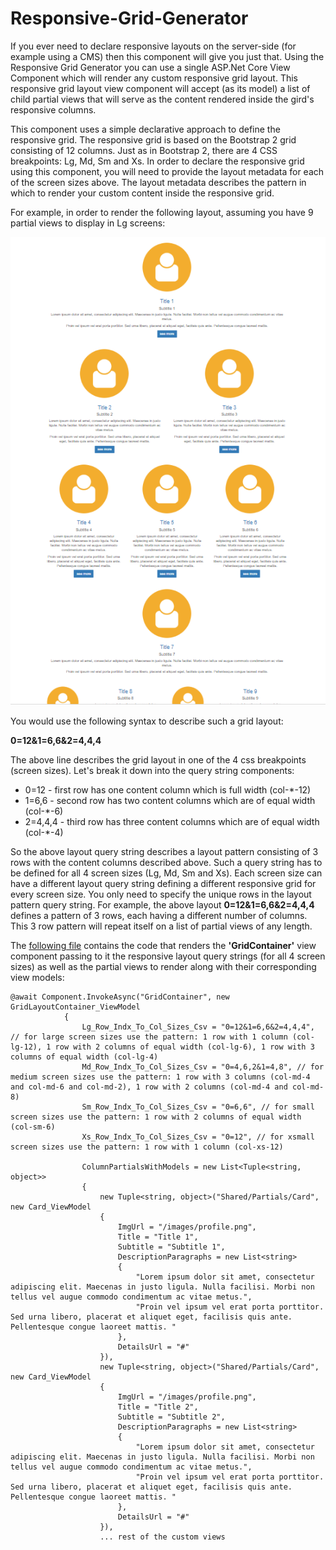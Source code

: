 # Responsive-Grid-Generator
If you ever need to declare responsive layouts on the server-side (for example using a CMS) then this component will give you just that.
Using the Responsive Grid Generator you can use a single ASP.Net Core View Component which will render any custom responsive grid layout.
This responsive grid layout view component will accept (as its model) a list of child partial views that will serve as the content rendered
inside the gird's responsive columns. 

This component uses a simple declarative approach to define the responsive grid. 
The responsive grid is based on the Bootstrap 2 grid consisting of 12 columns.
Just as in Bootstrap 2, there are 4 CSS breakpoints: Lg, Md, Sm and Xs.
In order to declare the responsive grid using this component, you will need to provide the layout metadata for each of the screen sizes above.
The layout metadata describes the pattern in which to render your custom content inside the responsive grid.

For example, in order to render the following layout, assuming you have 9 partial views to display in Lg screens:

![responsive layout](https://github.com/jalva/Responsive-Grid-Generator/blob/master/responsive-grid-layout-example.PNG)
      
You would use the following syntax to describe such a grid layout: 

**0=12&1=6,6&2=4,4,4**

The above line describes the grid layout in one of the 4 css breakpoints (screen sizes). Let's break it down into the query string components:

* 0=12 - first row has one content column which is full width (col-*-12)
* 1=6,6 - second row has two content columns which are of equal width (col-*-6)
* 2=4,4,4 - third row has three content columns which are of equal width (col-*-4)

So the above layout query string describes a layout pattern consisting of 3 rows with the content columns described above. 
Such a query string has to be defined for all 4 screen sizes (Lg, Md, Sm and Xs). Each screen size can have a different layout query string defining a different responsive grid for every screen size. 
You only need to specify the unique rows in the layout pattern query string. 
For example, the above layout **0=12&1=6,6&2=4,4,4** defines a pattern of 3 rows, each having a different number of columns.
This 3 row pattern will repeat itself on a list of partial views of any length. 

The [following file](https://github.com/jalva/Responsive-Grid-Generator/blob/master/WebAppWithGridGenerator/Views/Home/Index.cshtml) contains the code that renders the **'GridContainer'** view component passing to it the responsive layout query strings (for all 4 screen sizes) as well as the partial views to render along with their corresponding view models:

```
@await Component.InvokeAsync("GridContainer", new GridLayoutContainer_ViewModel
            {
                Lg_Row_Indx_To_Col_Sizes_Csv = "0=12&1=6,6&2=4,4,4", // for large screen sizes use the pattern: 1 row with 1 column (col-lg-12), 1 row with 2 columns of equal width (col-lg-6), 1 row with 3 columns of equal width (col-lg-4)
                Md_Row_Indx_To_Col_Sizes_Csv = "0=4,6,2&1=4,8", // for medium screen sizes use the pattern: 1 row with 3 columns (col-md-4 and col-md-6 and col-md-2), 1 row with 2 columns (col-md-4 and col-md-8)
                Sm_Row_Indx_To_Col_Sizes_Csv = "0=6,6", // for small screen sizes use the pattern: 1 row with 2 columns of equal width (col-sm-6)
                Xs_Row_Indx_To_Col_Sizes_Csv = "0=12", // for xsmall screen sizes use the pattern: 1 row with 1 column (col-xs-12)
                
                ColumnPartialsWithModels = new List<Tuple<string, object>>
                {
                    new Tuple<string, object>("Shared/Partials/Card", new Card_ViewModel
                    {
                        ImgUrl = "/images/profile.png",
                        Title = "Title 1",
                        Subtitle = "Subtitle 1",
                        DescriptionParagraphs = new List<string>
                        {
                            "Lorem ipsum dolor sit amet, consectetur adipiscing elit. Maecenas in justo ligula. Nulla facilisi. Morbi non tellus vel augue commodo condimentum ac vitae metus.",
                            "Proin vel ipsum vel erat porta porttitor. Sed urna libero, placerat et aliquet eget, facilisis quis ante. Pellentesque congue laoreet mattis. "
                        },
                        DetailsUrl = "#"
                    }),
                    new Tuple<string, object>("Shared/Partials/Card", new Card_ViewModel
                    {
                        ImgUrl = "/images/profile.png",
                        Title = "Title 2",
                        Subtitle = "Subtitle 2",
                        DescriptionParagraphs = new List<string>
                        {
                            "Lorem ipsum dolor sit amet, consectetur adipiscing elit. Maecenas in justo ligula. Nulla facilisi. Morbi non tellus vel augue commodo condimentum ac vitae metus.",
                            "Proin vel ipsum vel erat porta porttitor. Sed urna libero, placerat et aliquet eget, facilisis quis ante. Pellentesque congue laoreet mattis. "
                        },
                        DetailsUrl = "#"
                    }),
                    ... rest of the custom views 
```

